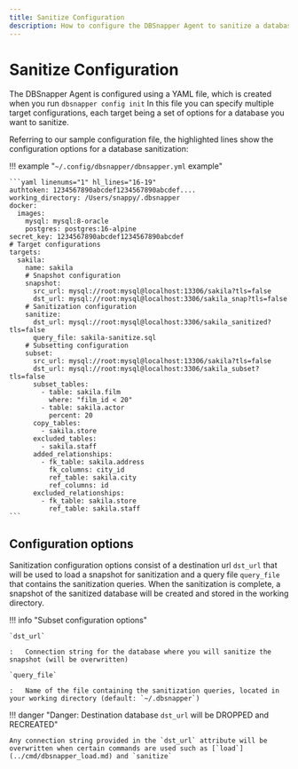 ```yaml
---
title: Sanitize Configuration
description: How to configure the DBSnapper Agent to sanitize a database.
---
```


# Sanitize Configuration

The DBSnapper Agent is configured using a YAML file, which is created when you run `dbsnapper config init` In this file you can specify multiple target configurations, each target being a set of options for a database you want to sanitize.

Referring to our sample configuration file, the highlighted lines show the configuration options for a database sanitization:

<!-- prettier-ignore-start -->
!!! example "`~/.config/dbsnapper/dbnsapper.yml` example"

    ```yaml linenums="1" hl_lines="16-19"
    authtoken: 1234567890abcdef1234567890abcdef....
    working_directory: /Users/snappy/.dbsnapper
    docker:
      images:
        mysql: mysql:8-oracle
        postgres: postgres:16-alpine
    secret_key: 1234567890abcdef1234567890abcdef
    # Target configurations
    targets:
      sakila:
        name: sakila
        # Snapshot configuration
        snapshot:
          src_url: mysql://root:mysql@localhost:13306/sakila?tls=false
          dst_url: mysql://root:mysql@localhost:3306/sakila_snap?tls=false
        # Sanitization configuration
        sanitize:
          dst_url: mysql://root:mysql@localhost:3306/sakila_sanitized?tls=false
          query_file: sakila-sanitize.sql
        # Subsetting configuration
        subset:
          src_url: mysql://root:mysql@localhost:13306/sakila?tls=false
          dst_url: mysql://root:mysql@localhost:3306/sakila_subset?tls=false
          subset_tables:
            - table: sakila.film
              where: "film_id < 20"
            - table: sakila.actor
              percent: 20
          copy_tables:
            - sakila.store
          excluded_tables:
            - sakila.staff
          added_relationships:
            - fk_table: sakila.address
              fk_columns: city_id
              ref_table: sakila.city
              ref_columns: id
          excluded_relationships:
            - fk_table: sakila.store
              ref_table: sakila.staff
    ```
<!-- prettier-ignore-end -->

## Configuration options

Sanitization configuration options consist of a destination url `dst_url` that will be used to load a snapshot for sanitization and a query file `query_file` that contains the sanitization queries. When the sanitization is complete, a snapshot of the sanitized database will be created and stored in the working directory.

<!-- prettier-ignore-start -->
!!! info "Subset configuration options"

    `dst_url`
    
    :   Connection string for the database where you will sanitize the snapshot (will be overwritten)

    `query_file`

    :   Name of the file containing the sanitization queries, located in your working directory (default: `~/.dbsnapper`)

<!-- prettier-ignore-end -->

<!-- prettier-ignore-start -->

!!! danger "Danger: Destination database `dst_url` will be DROPPED and RECREATED"

    Any connection string provided in the `dst_url` attribute will be overwritten when certain commands are used such as [`load`](../cmd/dbsnapper_load.md) and `sanitize` 

<!-- prettier-ignore-end -->
